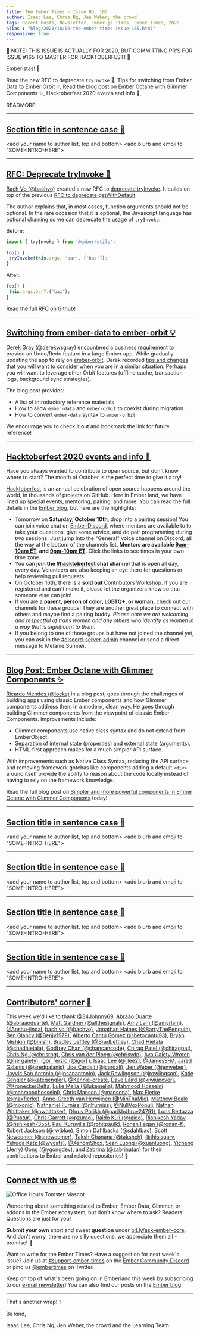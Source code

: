 ```yaml
---
title: The Ember Times - Issue No. 165
author: Isaac Lee, Chris Ng, Jen Weber, the crowd
tags: Recent Posts, Newsletter, Ember.js Times, Ember Times, 2020
alias : "blog/2021/10/09-the-ember-times-issue-165.html"
responsive: true
---
```


🎃 NOTE: THIS ISSUE IS ACTUALLY FOR 2020, BUT COMMITTING PR'S FOR ISSUE #165 TO MASTER FOR HACKTOBERFEST! 🎃

<SAYING-HELLO-IN-YOUR-FAVORITE-LANGUAGE> Emberistas! 🐹

Read the new RFC to deprecate `tryInvoke` 📜,
Tips for switching from Ember Data to Ember Orbit 💡,
Read the blog post on Ember Octane with Glimmer Components ✨, 
Hacktoberfest 2020 events and info 🎃,

READMORE

---

## [Section title in sentence case 🐹](section-url)

<change section title emoji>
<consider adding some bold to your paragraph>
<please include link to external article/repo/etc in paragraph / body text, not just header title above>

<add your name to author list, top and bottom>
<add blurb and emoji to "SOME-INTRO-HERE">

---

## [RFC: Deprecate tryInvoke 📜](https://github.com/emberjs/rfcs/pull/673)

[Bach Vo (@bachvo)](https://github.com/bachvo) created a new RFC to [deprecate tryInvoke](https://github.com/emberjs/rfcs/pull/673). It builds on top of the previous [RFC to deprecate getWithDefault](https://emberjs.github.io/rfcs/0554-deprecate-getwithdefault.html).

The author explains that, in most cases, function arguments should not be optional. In the rare occasion that it is optional, the Javascript language has [optional chaining](https://developer.mozilla.org/en-US/docs/Web/JavaScript/Reference/Operators/Optional_chaining) so we can deprecate the usage of `tryInvoke`.

Before:

```js
import { tryInvoke } from '@ember/utils';
 
foo() {
 tryInvoke(this.args, 'bar', ['baz']);
}
```

After:

```js
foo() {
 this.args.bar?.('baz');
}
```

Read the full [RFC on Github](https://github.com/emberjs/rfcs/pull/673)!

---

## [Switching from ember-data to ember-orbit 💡](https://medium.com/swlh/switching-from-ember-data-to-ember-orbit-82e202248f1c)

[Derek Gray (@derekwsgray)](https://github.com/derekwsgray) encountered a business requirement to provide an Undo/Redo feature in a large Ember app. While gradually updating the app to rely on [ember-orbit](https://github.com/orbitjs/ember-orbit), Derek recorded [tips and changes that you will want to consider](https://medium.com/swlh/switching-from-ember-data-to-ember-orbit-82e202248f1c) when you are in a similar situation. Perhaps you will want to leverage other Orbit features (offline cache, transaction logs, background sync strategies).

The blog post provides:

- A list of introductory reference materials
- How to allow `ember-data` and `ember-orbit` to coexist during migration
- How to convert `ember-data` syntax to `ember-orbit`

We encourage you to check it out and bookmark the link for future reference!

---

## [Hacktoberfest 2020 events and info 🎃](https://blog.emberjs.com/2020/10/01/hacktoberfest.html)

Have you always wanted to contribute to open source, but don't know where to start? The month of October is the perfect time to give it a try!

<!-- alex disable special just gal-guy gals-men-->
[Hacktoberfest](https://hacktoberfest.digitalocean.com/) is an annual celebration of open source happens around the world, in thousands of projects on GitHub. Here in Ember land, we have lined up special events, mentoring, pairing, and more. You can read the full details in the [Ember blog](https://blog.emberjs.com/2020/10/01/hacktoberfest.html), but here are the highlights:

- Tomorrow on **Saturday, October 10th**, drop into a pairing session! You can join voice chat on [Ember Discord](https://emberjs.com/community/), where mentors are available to to take your questions, give some advice, and do pair programming during two sessions. Just jump into the "General" voice channel on Discord, all the way at the bottom of the channels list. **Mentors are available [9am-10am ET](https://meetingzone.app/utc/saturday/1300), and [9pm-10pm ET](https://meetingzone.app/utc/sunday/0100)**. Click the links to see times in your own time zone.
- You can **join the [#hacktoberfest](https://discord.com/channels/480462759797063690/496453502298750988) chat channel** that is open all day, every day. Volunteers are also keeping an eye there for questions or help reviewing pull requests.
- On October 16th, there is a **sold out** Contributors Workshop. If you are registered and can't make it, please let the organizers know so that someone else can join!
- If you are a **parent, person of color, LGBTQ+, or woman,** check out our channels for these groups! They are another great place to connect with others and maybe find a pairing buddy. <span style="font-style: italic;">Please note we are welcoming and respectful of trans women and any others who identify as women in a way that is significant to them.</span>
- If you belong to one of those groups but have not joined the channel yet, you can ask in the [#discord-server-admin](https://discord.com/channels/480462759797063690/480499718330253342) channel or send a direct message to Melanie Sumner.

<!-- alex enable special just gal-guy gals-men-->

---

## [Blog Post: Ember Octane with Glimmer Components ✨](https://simplabs.com/blog/2020/10/05/simpler-and-more-powerful-components-in-ember-octane-with-glimmer-components/)

[Ricardo Mendes (@locks)](https://github.com/locks) in a blog post, goes through the challenges of building apps using classic Ember components and how Glimmer components address them in a modern, clean way. He goes through building Glimmer components from the viewpoint of classic Ember Components. Improvements include:

- Glimmer components use native class syntax and do not extend from EmberObject.
- Separation of internal state (properties) and external state (arguments).
- HTML-first approach makes for a much simpler API surface.

With improvements such as Native Class Syntax, reducing the API surface, and removing framework gotchas like components adding a default `<div>` around itself provide the ability to reason about the code locally instead of having to rely on the framework knowledge.

Read the full blog post on [Simpler and more powerful components in Ember Octane with Glimmer Components](https://simplabs.com/blog/2020/10/05/simpler-and-more-powerful-components-in-ember-octane-with-glimmer-components/) today!


---

## [Section title in sentence case 🐹](section-url)

<change section title emoji>
<consider adding some bold to your paragraph>
<please include link to external article/repo/etc in paragraph / body text, not just header title above>

<add your name to author list, top and bottom>
<add blurb and emoji to "SOME-INTRO-HERE">

---

## [Section title in sentence case 🐹](section-url)

<change section title emoji>
<consider adding some bold to your paragraph>
<please include link to external article/repo/etc in paragraph / body text, not just header title above>

<add your name to author list, top and bottom>
<add blurb and emoji to "SOME-INTRO-HERE">

---

## [Section title in sentence case 🐹](section-url)

<change section title emoji>
<consider adding some bold to your paragraph>
<please include link to external article/repo/etc in paragraph / body text, not just header title above>

<add your name to author list, top and bottom>
<add blurb and emoji to "SOME-INTRO-HERE">

---

## [Section title in sentence case 🐹](section-url)

<change section title emoji>
<consider adding some bold to your paragraph>
<please include link to external article/repo/etc in paragraph / body text, not just header title above>

<add your name to author list, top and bottom>
<add blurb and emoji to "SOME-INTRO-HERE">

---

## [Contributors' corner 👏](https://guides.emberjs.com/release/contributing/repositories/)

<p>This week we'd like to thank <a href="https://github.com/34Johnny69" rel="noopener noreferrer" target="_blank">@34Johnny69</a>, <a href="https://github.com/abraaoduarte" rel="noopener noreferrer" target="_blank">Abraão Duarte (@abraaoduarte)</a>, <a href="https://github.com/allthesignals" rel="noopener noreferrer" target="_blank">Matt Gardner (@allthesignals)</a>, <a href="https://github.com/amyrlam" rel="noopener noreferrer" target="_blank">Amy Lam (@amyrlam)</a>, <a href="https://github.com/Anshu-jindal" rel="noopener noreferrer" target="_blank">@Anshu-jindal</a>, <a href="https://github.com/bachvo" rel="noopener noreferrer" target="_blank">bach vo (@bachvo)</a>, <a href="https://github.com/BarryThePenguin" rel="noopener noreferrer" target="_blank">Jonathan Haines (@BarryThePenguin)</a>, <a href="https://github.com/Benjy1979" rel="noopener noreferrer" target="_blank">Ben Glancy (@Benjy1979)</a>, <a href="https://github.com/betocantu93" rel="noopener noreferrer" target="_blank">Alberto Cantú Gómez (@betocantu93)</a>, <a href="https://github.com/bmish" rel="noopener noreferrer" target="_blank">Bryan Mishkin (@bmish)</a>, <a href="https://github.com/BradLeftley" rel="noopener noreferrer" target="_blank">Bradley Leftley (@BradLeftley)</a>, <a href="https://github.com/chadhietala" rel="noopener noreferrer" target="_blank">Chad Hietala (@chadhietala)</a>, <a href="https://github.com/chancancode" rel="noopener noreferrer" target="_blank">Godfrey Chan (@chancancode)</a>, <a href="https://github.com/chiragpat" rel="noopener noreferrer" target="_blank">Chirag Patel (@chiragpat)</a>, <a href="https://github.com/chrisrng" rel="noopener noreferrer" target="_blank">Chris Ng (@chrisrng)</a>, <a href="https://github.com/chrisvdp" rel="noopener noreferrer" target="_blank">Chris van der Ploeg (@chrisvdp)</a>, <a href="https://github.com/hergaiety" rel="noopener noreferrer" target="_blank">Ava Gaiety Wroten (@hergaiety)</a>, <a href="https://github.com/igorT" rel="noopener noreferrer" target="_blank">Igor Terzic (@igorT)</a>, <a href="https://github.com/ijlee2" rel="noopener noreferrer" target="_blank">Isaac Lee (@ijlee2)</a>, <a href="https://github.com/JamesS-M" rel="noopener noreferrer" target="_blank">@JamesS-M</a>, <a href="https://github.com/jaredgalanis" rel="noopener noreferrer" target="_blank">Jared Galanis (@jaredgalanis)</a>, <a href="https://github.com/jcardali" rel="noopener noreferrer" target="_blank">Joe Cardali (@jcardali)</a>, <a href="https://github.com/jenweber" rel="noopener noreferrer" target="_blank">Jen Weber (@jenweber)</a>, <a href="https://github.com/jpsanantonio" rel="noopener noreferrer" target="_blank">Jayvic San Antonio (@jpsanantonio)</a>, <a href="https://github.com/jrowlingson" rel="noopener noreferrer" target="_blank">Jack Rowlingson (@jrowlingson)</a>, <a href="https://github.com/kategengler" rel="noopener noreferrer" target="_blank">Katie Gengler (@kategengler)</a>, <a href="https://github.com/Kennie-create" rel="noopener noreferrer" target="_blank">@Kennie-create</a>, <a href="https://github.com/kiwiupover" rel="noopener noreferrer" target="_blank">Dave Laird (@kiwiupover)</a>, <a href="https://github.com/KroneckerDeIta" rel="noopener noreferrer" target="_blank">@KroneckerDeIta</a>, <a href="https://github.com/lukemelia" rel="noopener noreferrer" target="_blank">Luke Melia (@lukemelia)</a>, <a href="https://github.com/mahmoodhosseini" rel="noopener noreferrer" target="_blank">Mahmood Hosseini (@mahmoodhosseini)</a>, <a href="https://github.com/mansona" rel="noopener noreferrer" target="_blank">Chris Manson (@mansona)</a>, <a href="https://github.com/maxfierke" rel="noopener noreferrer" target="_blank">Max Fierke (@maxfierke)</a>, <a href="https://github.com/MinThaMie" rel="noopener noreferrer" target="_blank">Anne-Greeth van Herwijnen (@MinThaMie)</a>, <a href="https://github.com/mixonic" rel="noopener noreferrer" target="_blank">Matthew Beale (@mixonic)</a>, <a href="https://github.com/nlfurniss" rel="noopener noreferrer" target="_blank">Nathaniel Furniss (@nlfurniss)</a>, <a href="https://github.com/NullVoxPopuli" rel="noopener noreferrer" target="_blank">@NullVoxPopuli</a>, <a href="https://github.com/nwhittaker" rel="noopener noreferrer" target="_blank">Nathan Whittaker (@nwhittaker)</a>, <a href="https://github.com/parikhdhruv24791" rel="noopener noreferrer" target="_blank">Dhruv Parikh (@parikhdhruv24791)</a>, <a href="https://github.com/Pustur" rel="noopener noreferrer" target="_blank">Loris Bettazza (@Pustur)</a>, <a href="https://github.com/pzuraq" rel="noopener noreferrer" target="_blank">Chris Garrett (@pzuraq)</a>, <a href="https://github.com/raido" rel="noopener noreferrer" target="_blank">Raido Kuli (@raido)</a>, <a href="https://github.com/rishikesh7355" rel="noopener noreferrer" target="_blank">Rishikesh Yadav (@rishikesh7355)</a>, <a href="https://github.com/rohitpaulk" rel="noopener noreferrer" target="_blank">Paul Kuruvilla (@rohitpaulk)</a>, <a href="https://github.com/ronan-f" rel="noopener noreferrer" target="_blank">Ronan Fegan (@ronan-f)</a>, <a href="https://github.com/rwjblue" rel="noopener noreferrer" target="_blank">Robert Jackson (@rwjblue)</a>, <a href="https://github.com/sdahlbac" rel="noopener noreferrer" target="_blank">Simon Dahlbacka (@sdahlbac)</a>, <a href="https://github.com/snewcomer" rel="noopener noreferrer" target="_blank">Scott Newcomer (@snewcomer)</a>, <a href="https://github.com/takshch" rel="noopener noreferrer" target="_blank">Taksh Chanana (@takshch)</a>, <a href="https://github.com/thisisgarv" rel="noopener noreferrer" target="_blank">@thisisgarv</a>, <a href="https://github.com/wycats" rel="noopener noreferrer" target="_blank">Yehuda Katz (@wycats)</a>, <a href="https://github.com/XenomShox" rel="noopener noreferrer" target="_blank">@XenomShox</a>, <a href="https://github.com/xuanluong" rel="noopener noreferrer" target="_blank">Sean Luong (@xuanluong)</a>, <a href="https://github.com/ygongdev" rel="noopener noreferrer" target="_blank">Yicheng (Jerry) Gong (@ygongdev)</a>, and <a href="https://github.com/zabrinatan" rel="noopener noreferrer" target="_blank">Zabrina (@zabrinatan)</a> for their contributions to Ember and related repositories! 💖</p>

---

## [Connect with us 🤓](https://docs.google.com/forms/d/e/1FAIpQLScqu7Lw_9cIkRtAiXKitgkAo4xX_pV1pdCfMJgIr6Py1V-9Og/viewform)

<div class="blog-row">
  <img class="float-right small transparent padded" alt="Office Hours Tomster Mascot" title="Readers' Questions" src="/images/tomsters/officehours.png" />

  <p>Wondering about something related to Ember, Ember Data, Glimmer, or addons in the Ember ecosystem, but don't know where to ask? Readers’ Questions are just for you!</p>

  <p><strong>Submit your own</strong> short and sweet <strong>question</strong> under <a href="https://bit.ly/ask-ember-core" target="rq">bit.ly/ask-ember-core</a>. And don’t worry, there are no silly questions, we appreciate them all - promise! 🤞</p>

  <p>Want to write for the Ember Times? Have a suggestion for next week's issue? Join us at <a href="https://discordapp.com/channels/480462759797063690/485450546887786506">#support-ember-times</a> on the <a href="https://discordapp.com/invite/zT3asNS">Ember Community Discord</a> or ping us <a href="https://twitter.com/embertimes">@embertimes</a> on Twitter.</p>

  <p>Keep on top of what's been going on in Emberland this week by subscribing to our <a href="https://the-emberjs-times.ongoodbits.com/">e-mail newsletter</a>! You can also find our posts on the <a href="https://emberjs.com/blog/tags/newsletter.html">Ember blog</a>.</p>
</div>

---

That's another wrap! ✨

Be kind,

Isaac Lee, Chris Ng, Jen Weber, the crowd and the Learning Team
